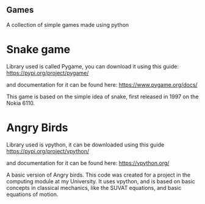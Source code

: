 ## Games
A collection of simple games made using python

# Snake game

Library used is called Pygame, you can download it using this guide: https://pypi.org/project/pygame/

and documentation for it can be found here: https://www.pygame.org/docs/

This game is based on the simple idea of snake, first released in 1997 on the Nokia 6110.

# Angry Birds

Library used is vpython, it can be downloaded using this guide https://pypi.org/project/vpython/

and documentation for it can be found here: https://vpython.org/

A basic version of Angry birds. This code was created for a project in the computing module at my University. It uses vpython, and is based on basic concepts in classical mechanics, like the SUVAT equations, and basic equations of motion.
